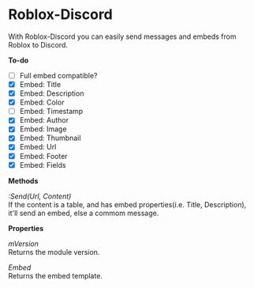 # Roblox-Discord

With Roblox-Discord you can easily send messages and embeds from Roblox to Discord.

**To-do**

- [ ] Full embed compatible? 
- [x] Embed: Title
- [x] Embed: Description
- [x] Embed: Color
- [ ] Embed: Timestamp
- [x] Embed: Author
- [x] Embed: Image
- [x] Embed: Thumbnail
- [x] Embed: Url
- [x] Embed: Footer
- [x] Embed: Fields

**Methods**

*:Send(Url, Content)* <br>
If the content is a table, and has embed properties(i.e. Title, Description), it'll send an embed, else a commom message.

**Properties**

 *mVersion* <br>
Returns the module version.

 *Embed* <br>
Returns the embed template.
